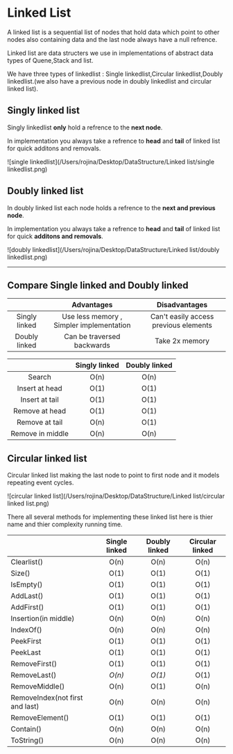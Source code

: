 # Linked List

A linked list is a sequential list of nodes that hold data which point to other nodes also containing data and the last node always have a null refrence.

Linked list are data structers we use in implementations of abstract data types of Quene,Stack and list.

We have three types of linkedlist : Single linkedlist,Circular linkedlist,Doubly linkedlist.(we also have a previous node in doubly linkedlist and circular linked list).

## Singly linked list

Singly linkedlist **only** hold a refrence to the **next node**.

In implementation you always take a refrence to **head** and **tail** of linked list for quick additons and removals.

![single linkedlist](/Users/rojina/Desktop/DataStructure/Linked list/single linkedlist.png)

## Doubly linked list

In doubly linked list each node holds a refrence to the **next and previous node**.

In implementation you always take a refrence to **head** and **tail** of linked list for quick **additons and removals**.

![doubly linkedlist](/Users/rojina/Desktop/DataStructure/Linked list/doubly linkedlist.png)

------

## Compare Single linked and Doubly linked

|               |                Advantages                |             Disadvantages             |
| :-----------: | :--------------------------------------: | :-----------------------------------: |
| Singly linked | Use less memory , Simpler implementation | Can't easily access previous elements |
| Doubly linked |        Can be traversed backwards        |            Take 2x memory             |

|                  | Singly linked | Doubly linked |
| :--------------: | :-----------: | :-----------: |
|      Search      |     O(n)      |     O(n)      |
|  Insert at head  |     O(1)      |     O(1)      |
|  Insert at tail  |     O(1)      |     O(1)      |
|  Remove at head  |     O(1)      |     O(1)      |
|  Remove at tail  |     O(n)      |     O(1)      |
| Remove in middle |     O(n)      |     O(n)      |

## Circular linked list

Circular linked list making the last node to point to first node and it models repeating event cycles.

![circular linked list](/Users/rojina/Desktop/DataStructure/Linked list/circular linked list.png)

There all several methods for implementing these linked list here is thier name and thier complexity running time.

|                                 | Single linked | Doubly linked | Circular linked |
| :------------------------------ | :-----------: | :-----------: | :-------------: |
| Clearlist()                     |     O(n)      |     O(n)      |      O(n)       |
| Size()                          |     O(1)      |     O(1)      |      O(1)       |
| IsEmpty()                       |     O(1)      |     O(1)      |      O(1)       |
| AddLast()                       |     O(1)      |     O(1)      |      O(1)       |
| AddFirst()                      |     O(1)      |     O(1)      |      O(1)       |
| Insertion(in middle)            |     O(n)      |     O(n)      |      O(n)       |
| IndexOf()                       |     O(n)      |     O(n)      |      O(n)       |
| PeekFirst                       |     O(1)      |     O(1)      |      O(1)       |
| PeekLast                        |     O(1)      |     O(1)      |      O(1)       |
| RemoveFirst()                   |     O(1)      |     O(1)      |      O(1)       |
| RemoveLast()                    |    *O(n)*     |    *O(1)*     |      O(1)       |
| RemoveMiddle()                  |     O(n)      |     O(1)      |      O(n)       |
| RemoveIndex(not first and last) |     O(n)      |     O(n)      |      O(n)       |
| RemoveElement()                 |     O(1)      |     O(1)      |      O(1)       |
| Contain()                       |     O(n)      |     O(n)      |      O(n)       |
| ToString()                      |     O(n)      |     O(n)      |      O(n)       |

